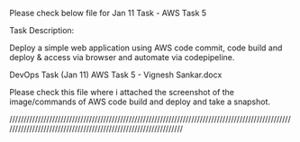 Please check below file for Jan 11 Task - AWS Task 5

Task Description:

Deploy a simple web application using AWS code commit, code build and deploy & access via browser and automate via codepipeline.


DevOps Task (Jan 11) AWS Task 5 - Vignesh Sankar.docx

Please check this file where i attached the screenshot of the image/commands of AWS code build and deploy and take a snapshot.


////////////////////////////////////////////////////////////////////////////////////////////////////////////////////////////////////////////////////////////////
